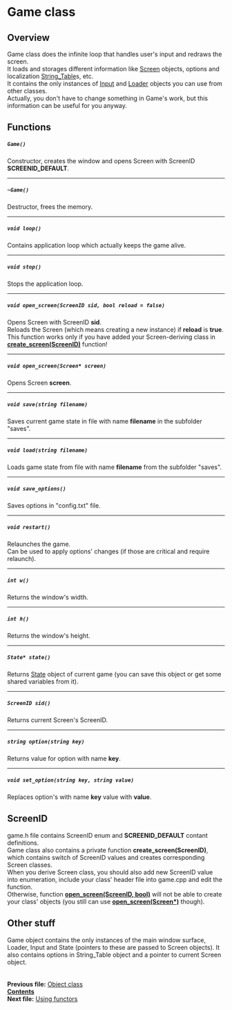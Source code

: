 ﻿# Game class

## Overview

Game class does the infinite loop that handles user's input and redraws the screen.  
It loads and storages different information like [Screen](03_Screen.md) objects, options and localization [String_Table](07_String_Table.md)s, etc.  
It contains the only instances of [Input](08_Input.md) and [Loader](09_Loader.md) objects you can use from other classes.  
Actually, you don't have to change something in Game's work, but this information can be useful for you anyway.

## Functions  

##### `Game()`
Constructor, creates the window and opens Screen with ScreenID **SCREENID_DEFAULT**.  

----
##### `~Game()`
Destructor, frees the memory.  

----
##### `void loop()`
Contains application loop which actually keeps the game alive.  

----
##### `void stop()`
Stops the application loop.  

----
##### `void open_screen(ScreenID sid, bool reload = false)`
Opens Screen with ScreenID **sid**.  
Reloads the Screen (which means creating a new instance) if **reload** is **true**.  
This function works only if you have added your Screen-deriving class in **[create_screen(ScreenID)](05_Game.md#screenid)** function!  

----
##### `void open_screen(Screen* screen)`
Opens Screen **screen**.  

----
##### `void save(string filename)`
Saves current game state in file with name **filename** in the subfolder "saves".  

----
##### `void load(string filename)`
Loads game state from file with name **filename** from the subfolder "saves".  

----
##### `void save_options()`
Saves options in "config.txt" file.  

----
##### `void restart()`
Relaunches the game.  
Can be used to apply options' changes (if those are critical and require relaunch).  

----
##### `int w()`
Returns the window's width.  

----
##### `int h()`
Returns the window's height.  

----
##### `State* state()`
Returns [State](11_State.md) object of current game (you can save this object or get some shared variables from it).  

----
##### `ScreenID sid()`
Returns current Screen's ScreenID.  

----
##### `string option(string key)`
Returns value for option with name **key**.  

----
##### `void set_option(string key, string value)`
Replaces option's with name **key** value with **value**.

## ScreenID

game.h file contains ScreenID enum and **SCREENID_DEFAULT** contant definitions.  
Game class also contains a private function **create_screen(ScreenID)**, which contains switch of ScreenID values and creates corresponding Screen classes.  
When you derive Screen class, you should also add new ScreenID value into enumeration, include your class' header file into game.cpp and edit the function.  
Otherwise, function **[open_screen(ScreenID, bool)](05_Game.md#void-open_screenscreenid-sid-bool-reload-false)** will not be able to create your class' objects (you still can use **[open_screen(Screen*)](05_Game.md#void-open_screenscreen-screen)** though).  

## Other stuff

Game object contains the only instances of the main window surface, Loader, Input and State (pointers to these are passed to Screen objects). It also contains options in String_Table object and a pointer to current Screen object.  
   
   
**Previous file:** [Object class](04_Object.md)  
**[Contents](00_Contents.md)**  
**Next file:** [Using functors](06_Using_functors.md)